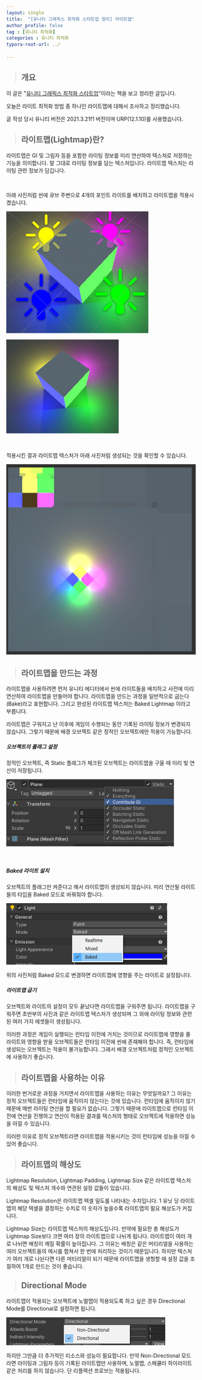 ```yaml
---
layout: single
title:  "[유니티 그래픽스 최적화 스타트업 정리] 라이트맵"
author_profile: false
tag : [유니티 최적화]
categories : 유니티 최적화
typora-root-url: ../

---
```


> ## 개요

이 글은 "[유니티 그래픽스 최적화 스타트업](https://product.kyobobook.co.kr/detail/S000001888125)"이라는 책을 보고 정리한 글입니다.

오늘은 라이트 최적화 방법 중 하나인 라이트맵에 대해서 조사하고 정리했습니다.

글 작성 당시 유니티 버전은 2021.3.21f1 버전이며 URP(12.1.10)를 사용했습니다.



> ## 라이트맵(Lightmap)란?

라이트맵은 GI 및 그림자 등을 포함한 라이팅 정보를 미리 연산하여 텍스처로 저장하는 기능을 의미합니다. 말 그대로 라이팅 정보를 담는 텍스처입니다. 라이트맵 텍스처는 라이팅 관련 정보가 담깁니다.

<br>

아래 사진처럼 씬에 큐브 주변으로 4개의 포인트 라이트를 배치하고 라이트맵을 적용시켰습니다.

![image-20230712153805213](images/2023-07-12-two/image-20230712153805213.png)

![image-20230712153725514](images/2023-07-12-two/image-20230712153725514.png)

<br>

적용시킨 결과 라이트맵 텍스처가 아래 사진처럼 생성되는 것을 확인할 수 있습니다.

![image-20230712153700618](images/2023-07-12-two/image-20230712153700618.png)



> ## 라이트맵을 만드는 과정

라이트맵을 사용하려면 먼저 유니티 에디터에서 씬에 라이트들을 배치하고 사전에 미리 연산하여 라이트맵을 만들어야 합니다. 라이트맵을 만드는 과정을 일반적으로 굽는다(Bake)라고 표현합니다. 그리고 완성된 라이트맵 텍스처는 Baked Lightmap 이라고 부릅니다.

라이트맵은 구워지고 난 이후에 게임이 수행되는 동안 기록된 라이팅 정보가 변경되지 않습니다. 그렇기 때문에 배경 오브젝트 같은 정적인 오브젝트에만 적용이 가능합니다.



##### 오브젝트의 플래그 설정

정적인 오브젝트, 즉 Static 플래그가 체크된 오브젝트는 라이트맵을 구울 때 미리 빛 연산이 저장됩니다.

![image-20230712154647572](images/2023-07-12-two/image-20230712154647572.png)

<br>

##### Baked 라이트 설치

오브젝트의 플래그만 켜준다고 해서 라이트맵이 생성되지 않습니다. 미리 연산될 라이트들의 타입을 Baked 모드로 바꿔줘야 합니다.

![image-20230712155018053](images/2023-07-12-two/image-20230712155018053.png)

위의 사진처럼 Baked 모드로 변경하면 라이트맵에 영향을 주는 라이트로 설정됩니다.



##### 라이트맵 굽기

오브젝트와 라이트의 설정이 모두 끝났다면 라이트맵을 구워주면 됩니다. 라이트맵을 구워주면 초반부의 사진과 같은 라이트맵 텍스처가 생성되며 그 외에 라이팅 정보와 관련된 여러 가지 에셋들이 생성됩니다.



이러한 과정은 게임이 실행되는 런타임 이전에 거치는 것이므로 라이트맵에 영향을 줄 라이트와 영향을 받을 오브젝트들은 런타임 이전에 씬에 존재해야 합니다. 즉, 런타임에 생성되는 오브젝트는 적용이 불가능합니다. 그래서 배경 오브젝트처럼 정적인 오브젝트에 사용하기 좋습니다.



> ## 라이트맵을 사용하는 이유

이러한 번거로운 과정을 거치면서 라이트맵을 사용하는 이유는 무엇일까요? 그 이유는 정적 오브젝트들은 런타임에 움직이지 않는다는 것에 있습니다. 런타임에 움직이지 않기 때문에 매번 라이팅 연산을 할 필요가 없습니다. 그렇기 때문에 라이트맵으로 런타임 이전에 연산을 진행하고 연산이 적용된 결과를 텍스처의 형태로 오브젝트에 적용하면 성능을 아낄 수 있습니다.

이러한 이유로 정적 오브젝트라면 라이트맵을 적용시키는 것이 런타임에 성능을 아낄 수 있어 좋습니다.



> ## 라이트맵의 해상도

Lightmap Resolution, Lightmap Padding, Lightmap Size 같은 라이트맵 텍스처의 해상도 및 텍스처 개수와 연관된 설정 값들이 있습니다.

Lightmap Resolution은 라이트맵 텍셀 밀도를 나타내는 수치입니다. 1 유닛 당 라이트맵의 해당 텍셀을 결정하는 수치로 이 숫자가 높을수록 라이트맵의 필요 해상도가 커집니다.

Lightmap Size는 라이트맵 텍스처의 해상도입니다. 만약에 필요한 총 해상도가 Lightmap Size보다 크면 여러 장의 라이트맵으로 나뉘게 됩니다. 라이트맵이 여러 개로 나뉘면 배칭이 깨질 확률이 높아집니다. 그 이유는 배칭은 같은 머티리얼을 사용하는 여러 오브젝트들의 메시를 합쳐서 한 번에 처리하는 것이기 때문입니다. 하지만 텍스처가 여러 개로 나뉜다면 다른 머티리얼이 되기 때문에 라이트맵을 생헝할 때 설정 값을 조절하여 1개로 만드는 것이 좋습니다.



> ## Directional Mode

라이트맵이 적용되는 오브젝트에 노멀맵이 적용되도록 하고 싶은 경우 Directional Mode를 Directional로 설정하면 됩니다.

![image-20230712160913993](images/2023-07-12-two/image-20230712160913993.png)

하지만 그만큼 더 추가적인 리소스와 성능이 필요합니다. 만약 Non-Directional 모드라면 라이팅과 그림자 등이 기록된 라이트맵만 사용하며, 노멀맵, 스페큘러 하이라이트 같은 처리를 하지 않습니다. 단 리플렉션 프로브는 적용됩니다.
